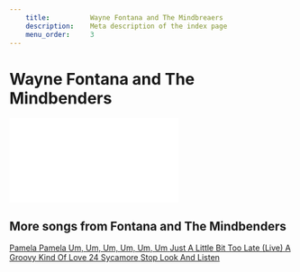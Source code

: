 ```yaml
---
    title:          Wayne Fontana and The Mindbreaers
    description:    Meta description of the index page
    menu_order:     3
---
```


# Wayne Fontana and The Mindbenders
<div class="video-container">
    <iframe src="//www.youtube.com/embed/D-weeowZvvc?modestbranding=1&showinfo=0&rel=0" frameborder="0" allowfullscreen></iframe>
</div>

## More songs from Fontana and The Mindbenders
<div class="more-videos">
    <a href="#" class="video" data-video-url="http://www.youtube.com/watch?v=GdTtWJ3A11M">
        <span class="title">Pamela Pamela</span>
    </a>
    <a href="#" class="video" data-video-url="http://www.youtube.com/watch?v=YEH8xBlw2JI">
        <span class="title">Um, Um, Um, Um, Um, Um</span>
    </a>
    <a href="#" class="video" data-video-url="http://www.youtube.com/watch?v=7W2_2slNZ9o">
        <span class="title">Just A Little Bit Too Late (Live)</span>
    </a>
    <a href="#" class="video" data-video-url="http://www.youtube.com/watch?v=ddcIunulJi4">
        <span class="title">A Groovy Kind Of Love</span>
    </a>
    <a href="#" class="video" data-video-url="http://www.youtube.com/watch?v=jd4xIlkxqmE">
        <span class="title">24 Sycamore</span>
    </a>
    <a href="#" class="video" data-video-url="http://www.youtube.com/watch?v=dpZ804ArV1M">
        <span class="title">Stop Look And Listen</span>
    </a>
</div>
